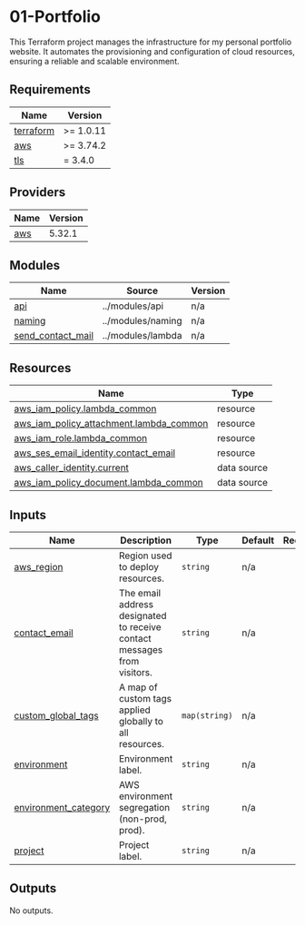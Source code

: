 # 01-Portfolio

This Terraform project manages the infrastructure for my personal portfolio website. It automates the provisioning and configuration of cloud resources, ensuring a reliable and scalable environment.

<!-- BEGIN_TF_DOCS -->
## Requirements

| Name | Version |
|------|---------|
| <a name="requirement_terraform"></a> [terraform](#requirement\_terraform) | >= 1.0.11 |
| <a name="requirement_aws"></a> [aws](#requirement\_aws) | >= 3.74.2 |
| <a name="requirement_tls"></a> [tls](#requirement\_tls) | = 3.4.0 |

## Providers

| Name | Version |
|------|---------|
| <a name="provider_aws"></a> [aws](#provider\_aws) | 5.32.1 |

## Modules

| Name | Source | Version |
|------|--------|---------|
| <a name="module_api"></a> [api](#module\_api) | ../modules/api | n/a |
| <a name="module_naming"></a> [naming](#module\_naming) | ../modules/naming | n/a |
| <a name="module_send_contact_mail"></a> [send\_contact\_mail](#module\_send\_contact\_mail) | ../modules/lambda | n/a |

## Resources

| Name | Type |
|------|------|
| [aws_iam_policy.lambda_common](https://registry.terraform.io/providers/hashicorp/aws/latest/docs/resources/iam_policy) | resource |
| [aws_iam_policy_attachment.lambda_common](https://registry.terraform.io/providers/hashicorp/aws/latest/docs/resources/iam_policy_attachment) | resource |
| [aws_iam_role.lambda_common](https://registry.terraform.io/providers/hashicorp/aws/latest/docs/resources/iam_role) | resource |
| [aws_ses_email_identity.contact_email](https://registry.terraform.io/providers/hashicorp/aws/latest/docs/resources/ses_email_identity) | resource |
| [aws_caller_identity.current](https://registry.terraform.io/providers/hashicorp/aws/latest/docs/data-sources/caller_identity) | data source |
| [aws_iam_policy_document.lambda_common](https://registry.terraform.io/providers/hashicorp/aws/latest/docs/data-sources/iam_policy_document) | data source |

## Inputs

| Name | Description | Type | Default | Required |
|------|-------------|------|---------|:--------:|
| <a name="input_aws_region"></a> [aws\_region](#input\_aws\_region) | Region used to deploy resources. | `string` | n/a | yes |
| <a name="input_contact_email"></a> [contact\_email](#input\_contact\_email) | The email address designated to receive contact messages from visitors. | `string` | n/a | yes |
| <a name="input_custom_global_tags"></a> [custom\_global\_tags](#input\_custom\_global\_tags) | A map of custom tags applied globally to all resources. | `map(string)` | n/a | yes |
| <a name="input_environment"></a> [environment](#input\_environment) | Environment label. | `string` | n/a | yes |
| <a name="input_environment_category"></a> [environment\_category](#input\_environment\_category) | AWS environment segregation (non-prod, prod). | `string` | n/a | yes |
| <a name="input_project"></a> [project](#input\_project) | Project label. | `string` | n/a | yes |

## Outputs

No outputs.
<!-- END_TF_DOCS -->
